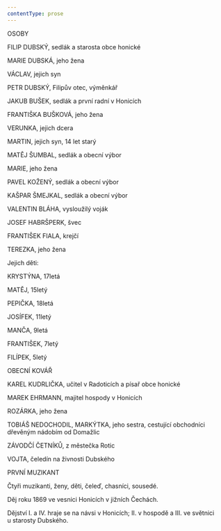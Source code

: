 ```yaml
---
contentType: prose
---
```


OSOBY

  

FILIP DUBSKÝ, sedlák a starosta obce honické

  

MARIE DUBSKÁ, jeho žena

  

VÁCLAV, jejich syn

  

PETR DUBSKÝ, Filipův otec, výměnkář

  

JAKUB BUŠEK, sedlák a první radní v Honicích

  

FRANTIŠKA BUŠKOVÁ, jeho žena

  

VERUNKA, jejich dcera

  

MARTIN, jejich syn, 14 let starý

  

MATĚJ ŠUMBAL, sedlák a obecní výbor

  

MARIE, jeho žena

  

PAVEL KOŽENÝ, sedlák a obecní výbor

  

KAŠPAR ŠMEJKAL, sedlák a obecní výbor

  

VALENTIN BLÁHA, vysloužilý voják

  

JOSEF HABRŠPERK, švec

  

FRANTIŠEK FIALA, krejčí

  

TEREZKA, jeho žena

  

Jejich děti:

KRYSTÝNA, 17letá

MATĚJ, 15letý

PEPIČKA, 18letá

JOSÍFEK, 11letý

MANČA, 9letá

FRANTIŠEK, 7letý

FILÍPEK, 5letý

OBECNÍ KOVÁŘ

  

KAREL KUDRLIČKA, učitel v Radoticích a písař obce honické

  

MAREK EHRMANN, majitel hospody v Honicích

  

ROZÁRKA, jeho žena

TOBIÁŠ NEDOCHODIL, MARKÝTKA, jeho sestra, cestující obchodníci dřevěným nádobím od Domažlic

  

ZÁVODČÍ ČETNÍKŮ, z městečka Rotic

  

VOJTA, čeledín na živnosti Dubského

  

PRVNÍ MUZIKANT

  

Čtyři muzikanti, ženy, děti, čeleď, chasníci, sousedé.

Děj roku 1869 ve vesnici Honicích v jižních Čechách.

Dějství I. a IV. hraje se na návsi v Honicích; II. v hospodě a III. ve světnici u starosty Dubského.

